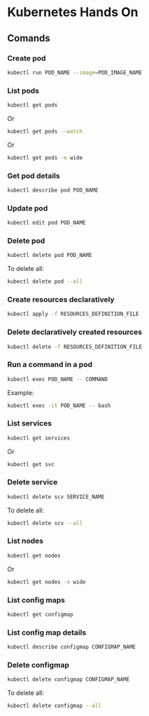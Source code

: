 # Kubernetes Hands On

## Comands

### Create pod

```bash
kubectl run POD_NAME --image=POD_IMAGE_NAME
```

### List pods

```bash
kubectl get pods
```

Or

```bash
kubectl get pods --watch
```

Or

```bash
kubectl get pods -o wide
```

### Get pod details

```bash
kubectl describe pod POD_NAME
```

### Update pod

```bash
kubectl edit pod POD_NAME
```

### Delete pod

```bash
kubectl delete pod POD_NAME
```

To delete all:

```bash
kubectl delete pod --all
```

### Create resources declaratively

```bash
kubectl apply -f RESOURCES_DEFINITION_FILE
```

### Delete declaratively created resources

```bash
kubectl delete -f RESOURCES_DEFINITION_FILE
```

### Run a command in a pod

```bash
kubectl exec POD_NAME -- COMMAND
```

Example:

```bash
kubectl exec -it POD_NAME -- bash
```

### List services

```bash
kubectl get services
```

Or

```bash
kubectl get svc
```

### Delete service

```bash
kubectl delete scv SERVICE_NAME
```

To delete all:

```bash
kubectl delete scv --all
```

### List nodes

```bash
kubectl get nodes
```

Or

```bash
kubectl get nodes -o wide
```

### List config maps

```bash
kubectl get configmap
```

### List config map details

```bash
kubectl describe configmap CONFIGMAP_NAME
```

### Delete configmap

```bash
kubectl delete configmap CONFIGMAP_NAME
```

To delete all:

```bash
kubectl delete configmap --all
```
